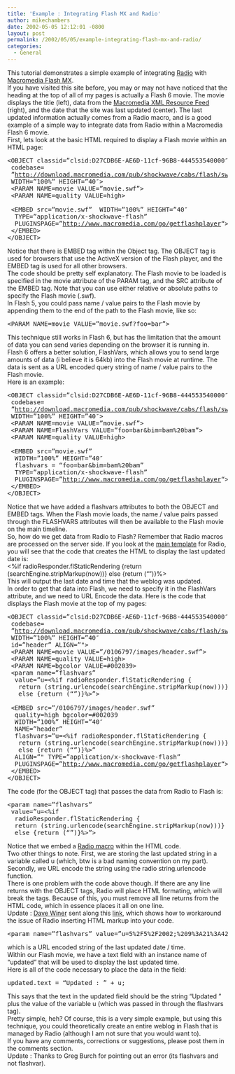 ```yaml
---
title: 'Example : Integrating Flash MX and Radio'
author: mikechambers
date: 2002-05-05 12:12:01 -0800
layout: post
permalink: /2002/05/05/example-integrating-flash-mx-and-radio/
categories:
  - General
---
```



This tutorial demonstrates a simple example of integrating [Radio][1] with [Macromedia Flash MX][2].  
If you have visited this site before, you may or may not have noticed that the heading at the top of all of my pages is actually a Flash 6 movie. The movie displays the title (left), data from the [Macromedia XML Resource Feed][3] (right), and the date that the site was last updated (center). The last updated information actually comes from a Radio macro, and is a good example of a simple way to integrate data from Radio within a Macromedia Flash 6 movie.  
First, lets look at the basic HTML required to display a Flash movie within an HTML page:
<PRE>&lt;OBJECT classid=&#8221;clsid:D27CDB6E-AE6D-11cf-96B8-444553540000&#8243; <BR />&nbsp;codebase=<BR />&nbsp;&#8221;<A href="http://download.macromedia.com/pub/shockwave/cabs/flash/swflash.cab#version=6,0,0,0">http://download.macromedia.com/pub/shockwave/cabs/flash/swflash.cab#version=6,0,0,0</A>&#8220;<BR />&nbsp;WIDTH=&#8221;100%&#8221; HEIGHT=&#8221;40&#8243;&gt;&nbsp;&nbsp;&nbsp;&nbsp; <BR />&nbsp;&lt;PARAM NAME=movie VALUE=&#8221;movie.swf&#8221;&gt;&nbsp;&nbsp;&nbsp;&nbsp; <BR />&nbsp;&lt;PARAM NAME=quality VALUE=high&gt;&nbsp;&nbsp;&nbsp;&nbsp;&nbsp;&nbsp;&nbsp;&nbsp;&nbsp; <BR />&nbsp;<BR />&nbsp;&lt;EMBED src=&#8221;movie.swf&#8221;&nbsp; WIDTH=&#8221;100%&#8221; HEIGHT=&#8221;40&#8243;&nbsp; <BR />&nbsp;&nbsp;TYPE=&#8221;application/x-shockwave-flash&#8221;&nbsp; <BR />&nbsp;&nbsp;PLUGINSPAGE=&#8221;<A href="http://www.macromedia.com/go/getflashplayer">http://www.macromedia.com/go/getflashplayer</A>&#8220;&gt;<BR />&nbsp;&lt;/EMBED&gt;<BR />&lt;/OBJECT&gt;</PRE>

  
Notice that there is EMBED tag within the Object tag. The OBJECT tag is used for browsers that use the ActiveX version of the Flash player, and the EMBED tag is used for all other browsers.  
The code should be pretty self explanatory. The Flash movie to be loaded is specified in the movie attribute of the PARAM tag, and the SRC attribute of the EMBED tag. Note that you can use either relative or absolute paths to specify the Flash movie (.swf).  
In Flash 5, you could pass name / value pairs to the Flash movie by appending them to the end of the path to the Flash movie, like so:
<PRE>&lt;PARAM NAME=movie VALUE=&#8221;movie.swf?foo=bar&#8221;&gt;</PRE>

  
This technique still works in Flash 6, but has the limitation that the amount of data you can send varies depending on the browser it is running in.  
Flash 6 offers a better solution, FlashVars, which allows you to send large amounts of data (i believe it is 64kb) into the Flash movie at runtime. The data is sent as a URL encoded query string of name / value pairs to the Flash movie.  
Here is an example:
<PRE>&lt;OBJECT classid=&#8221;clsid:D27CDB6E-AE6D-11cf-96B8-444553540000&#8243;<BR />&nbsp;codebase=<BR />&nbsp;&#8221;<A href="http://download.macromedia.com/pub/shockwave/cabs/flash/swflash.cab#version=6,0,0,0">http://download.macromedia.com/pub/shockwave/cabs/flash/swflash.cab#version=6,0,0,0</A>&#8220;<BR />&nbsp;WIDTH=&#8221;100%&#8221; HEIGHT=&#8221;40&#8243;&gt;&nbsp;&nbsp;&nbsp;&nbsp; <BR />&nbsp;&lt;PARAM NAME=movie VALUE=&#8221;movie.swf&#8221;&gt;&nbsp;&nbsp;&nbsp;&nbsp; <BR />&nbsp;&lt;PARAM NAME=FlashVars VALUE=&#8221;foo=bar&bim=bam%20bam&#8221;&gt;&nbsp;&nbsp;&nbsp;&nbsp; <BR />&nbsp;&lt;PARAM NAME=quality VALUE=high&gt;&nbsp;&nbsp;&nbsp;&nbsp;&nbsp;&nbsp;&nbsp;&nbsp;&nbsp; <BR />&nbsp;<BR />&nbsp;&lt;EMBED src=&#8221;movie.swf&#8221;&nbsp; <BR />&nbsp;&nbsp;WIDTH=&#8221;100%&#8221; HEIGHT=&#8221;40&#8243;&nbsp; <BR />&nbsp;&nbsp;flashvars = &#8220;foo=bar&bim=bam%20bam&#8221; <BR />&nbsp;&nbsp;TYPE=&#8221;application/x-shockwave-flash&#8221;&nbsp; <BR />&nbsp;&nbsp;PLUGINSPAGE=&#8221;<A href="http://www.macromedia.com/go/getflashplayer">http://www.macromedia.com/go/getflashplayer</A>&#8220;&gt;<BR />&nbsp;&lt;/EMBED&gt;<BR />&lt;/OBJECT&gt;</PRE>

  
Notice that we have added a flashvars attributes to both the OBJECT and EMBED tags. When the Flash movie loads, the name / value pairs passed through the FLASHVARS attributes will then be available to the Flash movie on the main timeline.  
So, how do we get data from Radio to Flash? Remember that Radio macros are processed on the server side. If you look at the [main template][4] for Radio, you will see that the code that creates the HTML to display the last updated date is:  
<%if radioResponder.flStaticRendering {return (searchEngine.stripMarkup(now))} else {return (&#8220;&#8221;)}%>  
This will output the last date and time that the weblog was updated.  
In order to get that data into Flash, we need to specify it in the FlashVars attribute, and we need to URL Encode the data. Here is the code that displays the Flash movie at the top of my pages:
<PRE>&lt;OBJECT classid=&#8221;clsid:D27CDB6E-AE6D-11cf-96B8-444553540000&#8243;<BR />&nbsp;codebase=<BR />&nbsp;&#8221;<A href="http://download.macromedia.com/pub/shockwave/cabs/flash/swflash.cab#version=6,0,0,0">http://download.macromedia.com/pub/shockwave/cabs/flash/swflash.cab#version=6,0,0,0</A>&#8220;<BR />&nbsp;WIDTH=&#8221;100%&#8221; HEIGHT=&#8221;40&#8243; <BR />&nbsp;id=&#8221;header&#8221; ALIGN=&#8221;"&gt;&nbsp;&nbsp;&nbsp;&nbsp; <BR />&nbsp;&lt;PARAM NAME=movie VALUE=&#8221;/0106797/images/header.swf&#8221;&gt;&nbsp;&nbsp;&nbsp;&nbsp; <BR />&nbsp;&lt;PARAM NAME=quality VALUE=high&gt;&nbsp;&nbsp;&nbsp;&nbsp; <BR />&nbsp;&lt;PARAM NAME=bgcolor VALUE=#002039&gt;&nbsp;&nbsp;&nbsp;&nbsp; <BR />&nbsp;&lt;param name=&#8221;flashvars&#8221; <BR />&nbsp;&nbsp;value=&#8221;u=&lt;%if radioResponder.flStaticRendering {<BR />&nbsp;&nbsp;&nbsp;return (string.urlencode(searchEngine.stripMarkup(now)))} <BR />&nbsp;&nbsp;&nbsp;else {return (&#8220;&#8221;)}%&gt;&#8221;&gt;<BR />&nbsp;&nbsp;&nbsp;<BR />&nbsp;&lt;EMBED src=&#8221;/0106797/images/header.swf&#8221;&nbsp; <BR />&nbsp;&nbsp;quality=high bgcolor=#002039&nbsp;&nbsp; <BR />&nbsp;&nbsp;WIDTH=&#8221;100%&#8221; HEIGHT=&#8221;40&#8243;&nbsp; <BR />&nbsp;&nbsp;NAME=&#8221;header&#8221;&nbsp; <BR />&nbsp;&nbsp;flashvars=&#8221;u=&lt;%if radioResponder.flStaticRendering { <BR />&nbsp;&nbsp;&nbsp;return (string.urlencode(searchEngine.stripMarkup(now)))} <BR />&nbsp;&nbsp;&nbsp;else {return (&#8220;&#8221;)}%&gt;&#8221;&nbsp; <BR />&nbsp;&nbsp;ALIGN=&#8221;" TYPE=&#8221;application/x-shockwave-flash&#8221;&nbsp; <BR />&nbsp;&nbsp;PLUGINSPAGE=&#8221;<A href="http://www.macromedia.com/go/getflashplayer">http://www.macromedia.com/go/getflashplayer</A>&#8220;&gt;<BR />&nbsp;&lt;/EMBED&gt;<BR />&lt;/OBJECT&gt;</PRE>

  
The code (for the OBJECT tag) that passes the data from Radio to Flash is:
<PRE>&lt;param name=&#8221;flashvars&#8221; <BR />&nbsp;value=&#8221;u=&lt;%if <BR />&nbsp;&nbsp;radioResponder.flStaticRendering {<BR />&nbsp;&nbsp;return (string.urlencode(searchEngine.stripMarkup(now)))} <BR />&nbsp;&nbsp;else {return (&#8220;&#8221;)}%&gt;&#8221;&gt;</PRE>

  
Notice that we embed a [Radio macro][5] within the HTML code.  
Two other things to note. First, we are storing the last updated string in a variable called u (which, btw is a bad naming convention on my part). Secondly, we URL encode the string using the radio string.urlencode function.  
There is one problem with the code above though. If there are any line returns with the OBJECT tags, Radio will place HTML formating, which will break the tags. Because of this, you must remove all line returns from the HTML code, which in essence places it all on one line.&nbsp;  
Update : [Dave Winer][6] sent along this [link][7], which shows how to workaround the issue of Radio inserting HTML markup into your code.
<PRE>&lt;param name=&#8221;flashvars&#8221; value=&#8221;u=5%2F5%2F2002;%209%3A21%3A42%20PM&#8221;&gt;</PRE>

  
which is a URL encoded string of the last updated date / time.  
Within our Flash movie, we have a text field with an instance name of &#8220;updated&#8221; that will be used to display the last updated time.  
Here is all of the code necessary to place the data in the field:
<PRE>updated.text = &#8220;Updated : &#8221; + u;</PRE>

  
This says that the text in the updated field should be the string &#8220;Updated &#8221; plus the value of the variable u (which was passed in through the flashvars tag).  
Pretty simple, heh? Of course, this is a very simple example, but using this technique, you could theoretically create an entire weblog in Flash that is&nbsp; managed by Radio (although I am not sure that you would want to).  
If you have any comments, corrections or suggestions, please post them in the comments section.  
Update : Thanks to Greg Burch for pointing out&nbsp;an error&nbsp;(its flashvars and not flashvar).

 [1]: http://radio.userland.com
 [2]: http://www.macromedia.com/flash/
 [3]: http://www.macromedia.com/desdev/articles/xml_resource_feed.html
 [4]: http://127.0.0.1:5335/system/pages/prefs?page=3.1
 [5]: http://127.0.0.1:5335/system/pages/help?page=13.1
 [6]: http://www.scriptingnews.com
 [7]: http://radio.userland.com/textEditingCheatSheet#automaticParagraphTags